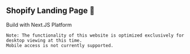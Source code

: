 ## Shopify Landing Page 🤖
Build with Next.JS Platform


```
Note: The functionality of this website is optimized exclusively for desktop viewing at this time. 
Mobile access is not currently supported.
```
